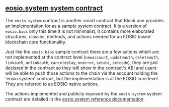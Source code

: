 ## [eosio.system system contract](action-reference/eosio.system)

The `eosio.system` contract is another smart contract that Block.one provides an implementation for as a sample system contract.  It is a version of `eosio.bios` only this time it is not minimalist, it contains more elaborated structures, classes, methods, and actions needed for an EOSIO based blockchain core functionality.

Just like the `eosio.bios` sample contract there are a few actions which are not implemented at the contract level (`newaccount`, `updateauth`, `deleteauth`, `linkauth`, `unlinkauth`, `canceldelay`, `onerror`, `setabi`, `setcode`), they are just declared in the contract so they will show in the contract's ABI and users will be able to push those actions to the chain via the account holding the 'eosio.system' contract, but the implementation is at the EOSIO core level. They are referred to as EOSIO native actions.

The actions implemented and publicly exposed by the `eosio.system` system contract are detailed in the [eosio.system reference documentation](action-reference/eosio.system).

